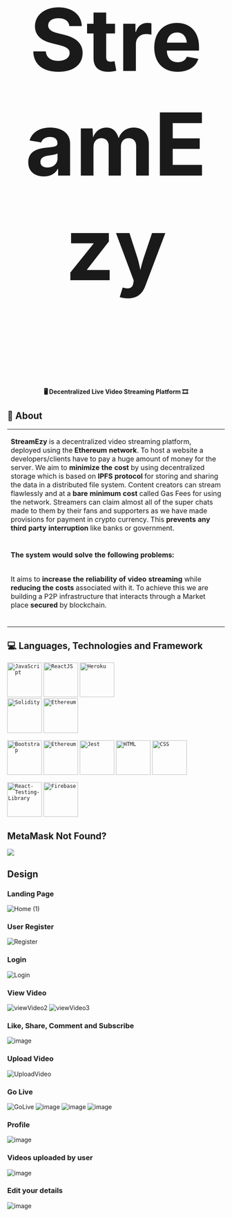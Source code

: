<div id="top"></div>

<h1 align="center"> <p style="font-size:200px;"> <b> StreamEzy </b> </p> </h1> 

<h4 align="center"> 🖥️ Decentralized Live Video Streaming Platform 🎞️</h4> 



## 🤖 About

<table>
<tr>
<td>
  
**StreamEzy** is a decentralized video streaming platform, deployed using
the **Ethereum network**. To host a website a developers/clients have to pay
a huge amount of money for the server. We aim to **minimize the cost** by
using decentralized storage which is based on **IPFS protocol** for storing
and sharing the data in a distributed file system.
Content creators can stream flawlessly and at a **bare minimum cost** called
Gas Fees for using the network. Streamers can claim almost all of the
super chats made to them by their fans and supporters as we have made
provisions for payment in crypto currency. This **prevents any third party
interruption** like banks or government.
  <br>
   <br>
<tr>
  <td>
    <b> The system would solve the following problems:   <br> </b><br>
    
It aims to **increase the reliability of video streaming** while **reducing the
costs** associated with it.
To achieve this we are building a P2P infrastructure that interacts through
      a Market place **secured** by blockchain. 
    <br>
    <br>
  </td>
  </tr>
</td>
</tr>
</table>

## :computer: Languages, Technologies and Framework 
<p align="left">

<code><img height="80" src="https://www.disenowebwordpress.com/wp-content/uploads/2018/08/animationJS.gif" title="JavaScript"></code>
  <code><img height="80" src="https://revelry.co/wp-content/uploads/2019/05/react-native-UX-design.gif" title="ReactJS"></code>
<code><img height="80" src="https://cdn.dribbble.com/users/2364/screenshots/2679711/kafka-video.gif" title="Heroku"> </code>
  <code><img height="80" src="https://upload.wikimedia.org/wikipedia/commons/thumb/9/98/Solidity_logo.svg/1200px-Solidity_logo.svg.png" title="Solidity"></code>
  <code><img height="80" src="https://c.tenor.com/7VzBpq5zYR8AAAAd/eth.gif" title="Ethereum"></code>
   </p>
  <p align="left">
   <code><img height="80" src="https://upload.wikimedia.org/wikipedia/commons/thumb/b/b2/Bootstrap_logo.svg/2560px-Bootstrap_logo.svg.png" title="Bootstrap"></code> 
   <code><img height="80" src="https://cdn.dribbble.com/users/2574702/screenshots/6702374/metamask.gif" title="Ethereum"></code>
  <code><img height="80" src="https://nx.dev/documentation/latest/shared/jest-logo.png" title="Jest"></code>
<code><img height="80" src="https://user-images.githubusercontent.com/62543734/116005354-27b2e100-a624-11eb-813b-2e9a28381243.png" title="HTML"></code> 
<code><img height="80" src="https://user-images.githubusercontent.com/62543734/116005361-2e415880-a624-11eb-836e-a9bcb03ba82d.png" title="CSS"></code>  
   </p>
  <p align="left">
  <code><img height="80" src="https://c.tenor.com/0lTLZKwxmjQAAAAC/octopus-cute.gif" title="React-Testing-Library"></code>
  <code><img height="80" src="https://i.pinimg.com/originals/74/50/14/74501403f53a5ed702543483addd5e21.gif" title="Firebase"></code>
 </p>

 ## MetaMask Not Found?
 
![](https://user-images.githubusercontent.com/62543734/154793558-f36d06aa-5eaa-4021-b8a1-8dd4b5a94778.gif)


 
## Design
### Landing Page
![Home (1)](https://user-images.githubusercontent.com/57039707/143573758-44d0972e-db11-4dc8-8ba3-6d5727034e60.JPG)


### User Register
![Register](https://user-images.githubusercontent.com/57039707/143573949-b75c5c10-55a6-4d7c-af2a-457df9efba63.JPG)

### Login

![Login](https://user-images.githubusercontent.com/57039707/143574274-2c411af4-bc59-468f-a3da-2cd3a4826c36.JPG)

### View Video

![viewVideo2](https://user-images.githubusercontent.com/57039707/143578860-0aaf5b41-eaab-484d-8bfd-123162ad2236.JPG)
![viewVideo3](https://user-images.githubusercontent.com/57039707/143578932-d3359de5-db57-470f-be3c-118f0d13a4c7.JPG)


### Like, Share, Comment and Subscribe

![image](https://user-images.githubusercontent.com/57039707/143575723-55525e1f-dadf-4bc4-bea0-db8a558538e1.png)


### Upload Video

![UploadVideo](https://user-images.githubusercontent.com/57039707/143574456-dcda83cc-d850-4c33-aaab-e7fc0bc09032.JPG)


### Go Live

![GoLive](https://user-images.githubusercontent.com/57039707/143574519-aebb11b1-079d-4c65-aad4-52722a31483e.JPG)
![image](https://user-images.githubusercontent.com/57039707/143574622-ebbd51c5-8d56-497f-ba8b-a0e5a489613e.png)
![image](https://user-images.githubusercontent.com/57039707/143574759-dafc2435-57d4-4f7f-aefe-36ee73fdf2f5.png)
![image](https://user-images.githubusercontent.com/57039707/143578060-bffbd92d-626f-437f-bb46-31b5e921ebc6.png)



### Profile

![image](https://user-images.githubusercontent.com/57039707/143575275-74fba285-0b45-4e51-bd6e-87ea8b8091b3.png)


### Videos uploaded by user

![image](https://user-images.githubusercontent.com/57039707/143575455-a3b47adb-2cee-4078-bd68-16b8f7359f09.png)

### Edit your details

![image](https://user-images.githubusercontent.com/57039707/143577269-0ef51656-b352-4c4f-914d-b45c91c71b4b.png)


